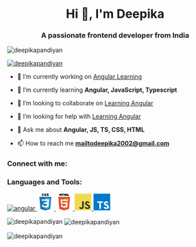 <h1 align="center">Hi 👋, I'm Deepika</h1>
<h3 align="center">A passionate frontend developer from India</h3>

<p align="left"> <img src="https://komarev.com/ghpvc/?username=deepikapandiyan&label=Profile%20views&color=0e75b6&style=flat" alt="deepikapandiyan" /> </p>

<p align="left"> <a href="https://github.com/ryo-ma/github-profile-trophy"><img src="https://github-profile-trophy.vercel.app/?username=deepikapandiyan" alt="deepikapandiyan" /></a> </p>

- 🔭 I’m currently working on [Angular Learning](https://github.com/DeepikaPandiyan/Angular)

- 🌱 I’m currently learning **Angular, JavaScript, Typescript**

- 👯 I’m looking to collaborate on [Learning Angular](https://github.com/DeepikaPandiyan/Angular)

- 🤝 I’m looking for help with [Learning Angular](https://github.com/DeepikaPandiyan/Angular)

- 💬 Ask me about **Angular, JS, TS, CSS, HTML**

- 📫 How to reach me **mailtodeepika2002@gmail.com**

<h3 align="left">Connect with me:</h3>
<p align="left">
</p>

<h3 align="left">Languages and Tools:</h3>
<p align="left"> <a href="https://angular.io" target="_blank" rel="noreferrer"> <img src="https://angular.io/assets/images/logos/angular/angular.svg" alt="angular" width="40" height="40"/> </a> <a href="https://www.w3schools.com/css/" target="_blank" rel="noreferrer"> <img src="https://raw.githubusercontent.com/devicons/devicon/master/icons/css3/css3-original-wordmark.svg" alt="css3" width="40" height="40"/> </a> <a href="https://www.w3.org/html/" target="_blank" rel="noreferrer"> <img src="https://raw.githubusercontent.com/devicons/devicon/master/icons/html5/html5-original-wordmark.svg" alt="html5" width="40" height="40"/> </a> <a href="https://developer.mozilla.org/en-US/docs/Web/JavaScript" target="_blank" rel="noreferrer"> <img src="https://raw.githubusercontent.com/devicons/devicon/master/icons/javascript/javascript-original.svg" alt="javascript" width="40" height="40"/> </a> <a href="https://www.typescriptlang.org/" target="_blank" rel="noreferrer"> <img src="https://raw.githubusercontent.com/devicons/devicon/master/icons/typescript/typescript-original.svg" alt="typescript" width="40" height="40"/> </a> </p>

<p><img align="left" src="https://github-readme-stats.vercel.app/api/top-langs?username=deepikapandiyan&show_icons=true&locale=en&layout=compact" alt="deepikapandiyan" /></p>

<p>&nbsp;<img align="center" src="https://github-readme-stats.vercel.app/api?username=deepikapandiyan&show_icons=true&locale=en" alt="deepikapandiyan" /></p>

<p><img align="center" src="https://github-readme-streak-stats.herokuapp.com/?user=deepikapandiyan&" alt="deepikapandiyan" /></p>
